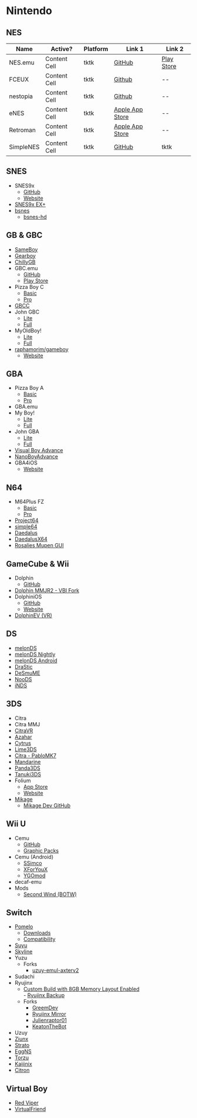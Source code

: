 # Nintendo

## NES

| Name  | Active? | Platform | Link 1 | Link 2 | 
| ------------- | ------------- | ------------- | ------------- | ------------- |
| NES.emu  | Content Cell  | tktk | [GitHub](https://github.com/Rakashazi/emu-ex-plus-alpha) | [Play Store](https://play.google.com/store/apps/details?id=com.explusalpha.NesEmu&hl=en_US) |
| FCEUX  | Content Cell  | tktk | [Github](https://github.com/TASEmulators/fceux) | -- |
| nestopia  | Content Cell  | tktk | [Github](https://github.com/0ldsk00l/nestopia) | -- |
| eNES  | Content Cell  | tktk | [Apple App Store](https://apps.apple.com/us/app/enes-nes-emulator-retro-emu/id6499447166) | -- |
| Retroman  | Content Cell  | tktk | [Apple App Store](https://apps.apple.com/us/app/retroman-gameboy-nes-emulator/id6502994389) | -- |
| SimpleNES  | Content Cell  | tktk | [GitHub](https://github.com/amhndu/SimpleNES) | tktk |


## SNES
- SNES9x
    - [GitHub](https://github.com/snes9xgit/snes9x)
    - [Website](https://www.snes9x.com/)
- [SNES9x EX+](https://play.google.com/store/apps/details?id=com.explusalpha.Snes9xPlus&hl=en_US)
- [bsnes](https://github.com/bsnes-emu/bsnes)
    - [bsnes-hd](https://github.com/DerKoun/bsnes-hd)

## GB & GBC
- [SameBoy](https://github.com/LIJI32/SameBoy)
- [Gearboy](https://github.com/drhelius/Gearboy)
- [ChillyGB](https://github.com/AuroraViola/ChillyGB/releases)
- GBC.emu
    - [GitHub](https://github.com/Rakashazi/emu-ex-plus-alpha)
    - [Play Store](https://play.google.com/store/apps/details?id=com.explusalpha.GbcEmu&hl=en_US)
- Pizza Boy C
    - [Basic](https://play.google.com/store/apps/details?id=it.dbtecno.pizzaboy&hl=en_US)
    - [Pro](https://play.google.com/store/apps/details?id=it.dbtecno.pizzaboypro)
- [GBCC](https://play.google.com/store/apps/details?id=com.philj56.gbcc&hl=en-US)
- John GBC
    - [Lite](https://play.google.com/store/apps/details?id=com.johnemulators.johngbclite)
    - [Full](https://play.google.com/store/apps/details?id=com.johnemulators.johngbc)
- MyOldBoy!
    - [Lite](https://play.google.com/store/apps/details?id=com.fastemulator.gbcfree)
    - [Full](https://play.google.com/store/apps/details?id=com.fastemulator.gbc)
- [raphamorim/gameboy](https://github.com/raphamorim/gameboy)
	- [Website](https://raphamorim.io/gameboy/)

## GBA
- Pizza Boy A
    - [Basic](https://play.google.com/store/apps/details?id=it.dbtecno.pizzaboygba)
    - [Pro](https://play.google.com/store/apps/details?id=it.dbtecno.pizzaboygbapro)
- GBA.emu
- My Boy!
    - [Lite](https://play.google.com/store/apps/details?id=com.fastemulator.gbafree)
    - [Full](https://play.google.com/store/apps/details?id=com.fastemulator.gba)
- John GBA
    - [Lite](https://play.google.com/store/apps/details?id=com.johnemulators.johngbalite)
    - [Full](https://play.google.com/store/apps/details?id=com.johnemulators.johngba)
- [Visual Boy Advance](https://github.com/visualboyadvance-m/visualboyadvance-m)
- [NanoBoyAdvance](https://github.com/nba-emu/NanoBoyAdvance)
- GBA4iOS
    - [Website](http://www.gba4iosapp.com/)

## N64
- M64Plus FZ
    - [Basic](https://play.google.com/store/apps/details?id=org.mupen64plusae.v3.fzurita)
    - [Pro](https://play.google.com/store/apps/details?id=org.mupen64plusae.v3.fzurita.pro)
- [Project64](https://github.com/project64/project64)
- [simple64](https://github.com/simple64/simple64)
- [Daedalus](https://github.com/DaedalusX64/daedalus)
- [DaedalusX64](https://github.com/wikiblog0/DaedalusX64)
- [Rosalies Mupen GUI](https://github.com/Rosalie241/RMG/releases)

## GameCube & Wii
- Dolphin
    - [GitHub](https://github.com/dolphin-emu/dolphin)
- [Dolphin MMJR2 - VBI Fork](https://github.com/Medard22/Dolphin-MMJR2-VBI/releases)
- DolphiniOS
    - [GitHub](https://github.com/OatmealDome/dolphin-ios)
    - [Website](https://dolphinios.oatmealdome.me/)
- [DolphinEV (VR)](https://github.com/coccofresco/dolphinEV)

## DS
- [melonDS](https://github.com/melonDS-emu/melonDS)
- [melonDS Nightly](https://github.com/rafaelvcaetano/melonDS-android/releases/tag/nightly-release)
- [melonDS Android](https://github.com/rafaelvcaetano/melonDS-android)
- [DraStic](https://play.google.com/store/apps/details?id=com.dsemu.drastic&hl=en_US)
- [DeSmuME](https://github.com/TASEmulators/desmume)
- [NooDS](https://github.com/Hydr8gon/NooDS)
- [iNDS](https://github.com/iNDS-Team/iNDS)

## 3DS
- Citra
- Citra MMJ
- [CitraVR](https://github.com/amwatson/CitraVR)
- [Azahar](https://github.com/azahar-emu/azahar)
- [Cytrus](https://github.com/cytrus-emu/cytrus)
- [Lime3DS](https://github.com/Lime3DS/lime3ds-archive)
- [Citra - PabloMK7](https://github.com/PabloMK7/citra)
- [Mandarine](https://github.com/mandarine3ds/mandarine)
- [Panda3DS](https://panda3ds.com/download.html)
- [Tanuki3DS](https://github.com/burhanr13/Tanuki3DS)
- Folium
    - [App Store](https://apps.apple.com/ca/app/folium/id6498623389)
    - [Website](https://folium.emuplace.app/)
- [Mikage](https://mikage.app/)
	- [Mikage Dev GitHub](https://github.com/mikage-emu/mikage-dev)

## Wii U
- Cemu
    - [GitHub](https://github.com/cemu-project/Cemu)
    - [Graphic Packs](https://github.com/cemu-project/cemu_graphic_packs)
- Cemu (Android)
    - [SSimco](https://github.com/SSimco/Cemu)
    - [XForYouX](https://github.com/XForYouX/Cemu-Android)
    - [YGOmod](https://github.com/YGOmod/Cemu)
- decaf-emu
- Mods
    - [Second Wind (BOTW)](https://github.com/CEObrainz/Second-Wind)

## Switch
- [Pomelo](https://pomelo-emu.github.io/)
    - [Downloads](https://pomelo-emu.github.io/downloads.html)
    - [Compatibility](https://pomelo-emu.github.io/titles.html)
- [Suyu](https://git.suyu.dev/suyu/suyu)
- [Skyline](https://skyline-emu.one/)
- Yuzu
    - Forks
        - [uzuy-emul-axterv2](https://github.com/uzuy-emul/uzuy)
- Sudachi
- Ryujinx
    - [Custom Build with 8GB Memory Layout Enabled](https://github.com/HDPacks/Ryujinx-8GB)  
	- [Ryujinx Backup](https://rentry.co/ryujinx)
    - Forks
        - [GreemDev](https://github.com/GreemDev/Ryujinx)
        - [Ryujinx Mirror](https://github.com/ryujinx-mirror/ryujinx)
        - [Julienraptor01](https://github.com/Julienraptor01/Ryujinx)
        - [KeatonTheBot](https://github.com/KeatonTheBot/Ryujinx)
- Uzuy
- [Ziunx](https://ziunx-emu.org/)
- [Strato](https://github.com/strato-emu/strato)
- [EggNS](http://www.eggns.xyz/)
- [Torzu](https://notabug.org/litucks/torzu)
- [Kaijinix](https://github.com/SylveonDeko/Kaijinix)
- [Citron](https://git.citron-emu.org/Citron/Citron)

## Virtual Boy
- [Red Viper](https://github.com/skyfloogle/red-viper)
- [VirtualFriend](https://github.com/agg23/virtualfriend)
